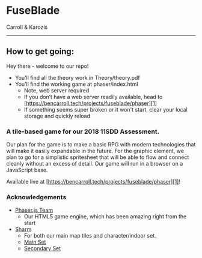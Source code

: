 # FuseBlade
Carroll & Karozis

---

## How to get going:

Hey there - welcome to our repo!

- You’ll find all the theory work in Theory/theory.pdf
- You’ll find the working game at phaser/index.html
  - Note, web server required
  - If you don’t have a web server readily available, head to [https://bencarroll.tech/projects/fuseblade/phaser][1]
  - If something seems super broken or it won't start, clear your local storage and quickly reload

### A tile-based game for our 2018 11SDD Assessment.

Our plan for the game is to make a basic RPG with modern technologies that will make it easily expandable in the future. For the graphic element, we plan to go for a simplistic spritesheet that will be able to flow and connect cleanly without an excess of detail. Our game will run in a browser on a JavaScript base.

Available live at [https://bencarroll.tech/projects/fuseblade/phaser][1]!

### Acknowledgements

- [Phaser.js Team][2]
	- Our HTML5 game engine, which has been amazing right from the start
- [Sharm][3]
	- For both our main map tiles and character/indoor set.
	- [Main Set][4]
	- [Secondary Set][5]

[1]:	https://bencarroll.tech/projects/fuseblade/phaser
[2]:	https://phaser.io
[3]:	https://opengameart.org/users/sharm
[4]:	https://opengameart.org/content/16x16-overworld-tiles
[5]:	https://opengameart.org/content/tiny-16-basic
